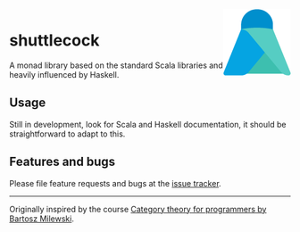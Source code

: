 <img src="icon.png" align="right" />

# shuttlecock

A monad library based on the standard Scala libraries and heavily influenced
by Haskell.

## Usage

Still in development, look for Scala and Haskell documentation, it should be
straightforward to adapt to this.

## Features and bugs

Please file feature requests and bugs at the [issue tracker][tracker].

[tracker]: https://github.com/alexeieleusis/shuttlecock/issues

---

Originally inspired  by the course [Category theory for programmers by Bartosz Milewski](https://www.youtube.com/playlist?list=PLbgaMIhjbmEnaH_LTkxLI7FMa2HsnawM_).
